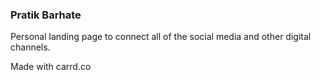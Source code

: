 ### Pratik Barhate

Personal landing page to connect all of the social media and other digital channels.

Made with carrd.co
